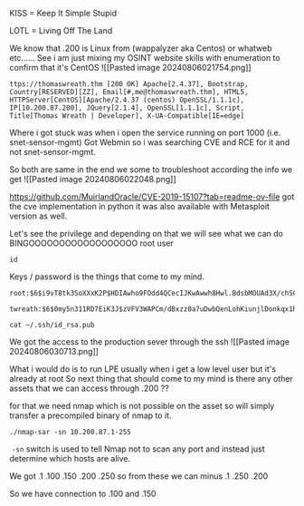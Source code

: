 
KISS = Keep It Simple Stupid

LOTL = Living Off The Land


We know that .200 is Linux from (wappalyzer aka Centos) or whatweb etc......
See i am just mixing my OSINT website skills with enumeration to confirm that it's CentOS
![[Pasted image 20240806021754.png]]


```
ttps://thomaswreath.thm [200 OK] Apache[2.4.37], Bootstrap, Country[RESERVED][ZZ], Email[#,me@thomaswreath.thm], HTML5, HTTPServer[CentOS][Apache/2.4.37 (centos) OpenSSL/1.1.1c], IP[10.200.87.200], JQuery[2.1.4], OpenSSL[1.1.1c], Script, Title[Thomas Wreath | Developer], X-UA-Compatible[IE=edge]
```

Where i got stuck was when i open the service running on port 1000 (i.e. snet-sensor-mgmt)
Got Webmin so i was searching CVE and RCE for it and not snet-sensor-mgmt.

So both are same in the end we some to troubleshoot according the info we get
![[Pasted image 20240806022048.png]]


https://github.com/MuirlandOracle/CVE-2019-15107?tab=readme-ov-file
got the cve implementation in python it was also available with Metasploit version as well.

Let's see the privilege and depending on that we will see what we can do
BINGOOOOOOOOOOOOOOOOOO root user
```
id
```

Keys / password is  the things that come to my mind.

```
root:$6$i9vT8tk3SoXXxK2P$HDIAwho9FOdd4QCecIJKwAwwh8Hwl.BdsbMOUAd3X/chSCvrmpfy.5lrLgnRVNq6/6g0PxK9VqSdy47/qKXad1::0:99999:7:::

twreath:$6$0my5n311RD7EiK3J$zVFV3WAPCm/dBxzz0a7uDwbQenLohKiunjlDonkqx1huhjmFYZe0RmCPsHmW3OnWYwf8RWPdXAdbtYpkJCReg.::0:99999:7:::
```

```
cat ~/.ssh/id_rsa.pub
```


We got the access to the production sever through the ssh
![[Pasted image 20240806030713.png]]

What i would do is to run LPE usually when i get a low level user but it's already at root
So next thing that should come to my mind is there any other assets that we can access through .200 ??

for that we need nmap which is not possible on the asset so will simply transfer a precompiled binary of nmap to it.


```
./nmap-sar -sn 10.200.87.1-255
```

 `-sn` switch is used to tell Nmap not to scan any port and instead just determine which hosts are alive.

We got    .1     .100      .150       .200     .250  so from these we can minus   .1     .250     .200

So we have connection to .100 and .150 


